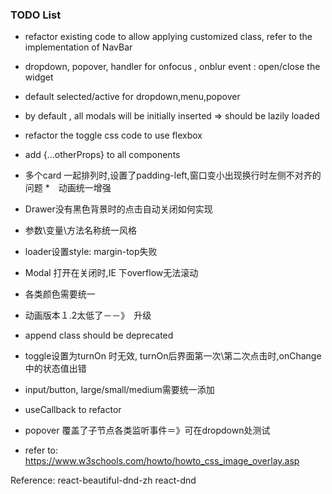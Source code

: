 ### TODO List
* refactor existing code to allow applying customized class, 
refer to the implementation of NavBar    
 
 * dropdown, popover, handler for onfocus , onblur event :  open/close the widget
 * default selected/active for dropdown,menu,popover
 * by default , all modals will be initially inserted => should be lazily loaded 
 * refactor the toggle css code to use flexbox 
 * add {...otherProps} to all components
 * 多个card 一起排列时,设置了padding-left,窗口变小出现换行时左侧不对齐的问题
 *　动画统一增强
 * Drawer没有黑色背景时的点击自动关闭如何实现
 * 参数\变量\方法名称统一风格
 * loader设置style: margin-top失败
 * Modal 打开在关闭时,IE 下overflow无法滚动
 * 各类颜色需要统一
 * 动画版本１.2太低了－－》　升级
 * append class should be deprecated
 * toggle设置为turnOn 时无效, turnOn后界面第一次\第二次点击时,onChange中的状态值出错
 * input/button, large/small/medium需要统一添加
 * useCallback to refactor
 * popover 覆盖了子节点各类监听事件＝》可在dropdown处测试
 
 * refer to: https://www.w3schools.com/howto/howto_css_image_overlay.asp
 
 
 Reference:
 react-beautiful-dnd-zh
 react-dnd